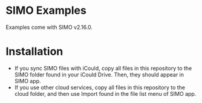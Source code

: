 # SIMO Examples
Examples come with SIMO v2.16.0.

# Installation
- If you sync SIMO files with iCould, copy all files in this repository to the SIMO folder found in your iCould Drive. Then, they should appear in SIMO app.
- If you use other cloud services, copy all files in this repository to the cloud folder, and then use Import found in the file list menu of SIMO app.
